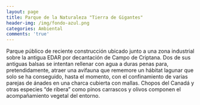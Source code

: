 ```yaml
---
layout: page
title: Parque de la Naturaleza "Tierra de Gigantes"
header-img: /img/fondo-azul.png
categories: Ambiental
comments: 'true'
---
```



Parque público de reciente construcción ubicado junto a una zona industrial sobre la antigua EDAR por decantación de Campo de Criptana. Dos de  sus antiguas balsas  se intentan rellenar con agua a duras penas para, pretendidamente, atraer una avifauna que rememore un hábitat lagunar que solo se ha conseguido, hasta el momento, con el confinamiento de varias parejas de ánades en una charca cubierta con mallas. 
Chopos del Canadá y otras especies “de ribera” como pinos carrascos y olivos componen el acompañamiento vegetal del entorno.

<div class="photo-gallery">
<ul>
</ul>
</div>
